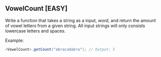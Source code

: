 ## VowelCount [EASY]

Write a function that takes a string as a input, $word$, and return the amount of vowel letters from a given string. All input strings will only consists lowercase letters and spaces.

Example:
```java
<VowelCount>.getCount("abracadabra"); // Output: 5
```
